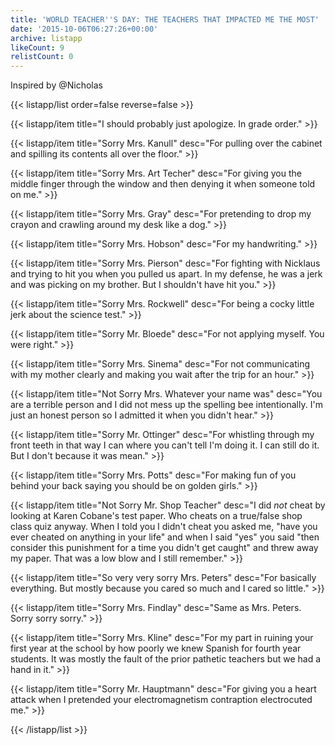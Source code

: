 ```yaml
---
title: 'WORLD TEACHER''S DAY: THE TEACHERS THAT IMPACTED ME THE MOST'
date: '2015-10-06T06:27:26+00:00'
archive: listapp
likeCount: 9
relistCount: 0
---
```


Inspired by @Nicholas

<!--more-->

{{< listapp/list order=false reverse=false >}}

   {{< listapp/item title="I should probably just apologize. In grade order." >}}

   {{< listapp/item title="Sorry Mrs. Kanull"
      desc="For pulling over the cabinet and spilling its contents all over the floor." >}}

   {{< listapp/item title="Sorry Mrs. Art Techer"
      desc="For giving you the middle finger through the window and then denying it when someone told on me." >}}

   {{< listapp/item title="Sorry Mrs. Gray"
      desc="For pretending to drop my crayon and crawling around my desk like a dog." >}}

   {{< listapp/item title="Sorry Mrs. Hobson"
      desc="For my handwriting." >}}

   {{< listapp/item title="Sorry Mrs. Pierson"
      desc="For fighting with Nicklaus and trying to hit you when you pulled us apart. In my defense, he was a jerk and was picking on my brother. But I shouldn't have hit you." >}}

   {{< listapp/item title="Sorry Mrs. Rockwell"
      desc="For being a cocky little jerk about the science test." >}}

   {{< listapp/item title="Sorry Mr. Bloede"
      desc="For not applying myself. You were right." >}}

   {{< listapp/item title="Sorry Mrs. Sinema"
      desc="For not communicating with my mother clearly and making you wait after the trip for an hour." >}}

   {{< listapp/item title="Not Sorry Mrs. Whatever your name was"
      desc="You are a terrible person and I did not mess up the spelling bee intentionally. I'm just an honest person so I admitted it when you didn't hear." >}}

   {{< listapp/item title="Sorry Mr. Ottinger"
      desc="For whistling through my front teeth in that way I can where you can't tell I'm doing it. I can still do it. But I don't because it was mean." >}}

   {{< listapp/item title="Sorry Mrs. Potts"
      desc="For making fun of you behind your back saying you should be on golden girls." >}}

   {{< listapp/item title="Not Sorry Mr. Shop Teacher"
      desc="I did *not* cheat by looking at Karen Cobane's test paper. Who cheats on a true/false shop class quiz anyway. When I told you I didn't cheat you asked me, \"have you ever cheated on anything in your life\" and when I said \"yes\" you said \"then consider this punishment for a time you didn't get caught\" and threw away my paper. That was a low blow and I still remember." >}}

   {{< listapp/item title="So very very sorry Mrs. Peters"
      desc="For basically everything. But mostly because you cared so much and I cared so little." >}}

   {{< listapp/item title="Sorry Mrs. Findlay"
      desc="Same as Mrs. Peters. Sorry sorry sorry." >}}

   {{< listapp/item title="Sorry Mrs. Kline"
      desc="For my part in ruining your first year at the school by how poorly we knew Spanish for fourth year students. It was mostly the fault of the prior pathetic teachers but we had a hand in it." >}}

   {{< listapp/item title="Sorry Mr. Hauptmann"
      desc="For giving you a heart attack when I pretended your electromagnetism contraption electrocuted me." >}}

{{< /listapp/list >}}

